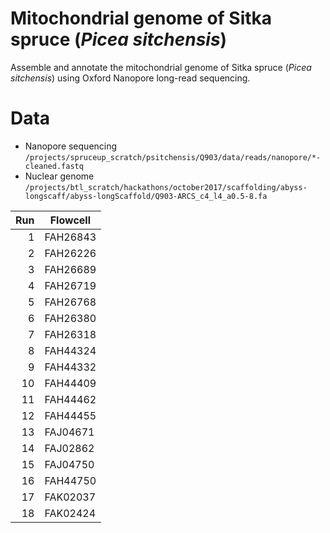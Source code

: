 # Mitochondrial genome of Sitka spruce (*Picea sitchensis*)

Assemble and annotate the mitochondrial genome of Sitka spruce (*Picea sitchensis*) using Oxford Nanopore long-read sequencing.

# Data

- Nanopore sequencing `/projects/spruceup_scratch/psitchensis/Q903/data/reads/nanopore/*-cleaned.fastq`
- Nuclear genome `/projects/btl_scratch/hackathons/october2017/scaffolding/abyss-longscaff/abyss-longScaffold/Q903-ARCS_c4_l4_a0.5-8.fa`

| Run | Flowcell |
|----:|----------|
|   1 | FAH26843 |
|   2 | FAH26226 |
|   3 | FAH26689 |
|   4 | FAH26719 |
|   5 | FAH26768 |
|   6 | FAH26380 |
|   7 | FAH26318 |
|   8 | FAH44324 |
|   9 | FAH44332 |
|  10 | FAH44409 |
|  11 | FAH44462 |
|  12 | FAH44455 |
|  13 | FAJ04671 |
|  14 | FAJ02862 |
|  15 | FAJ04750 |
|  16 | FAH44750 |
|  17 | FAK02037 |
|  18 | FAK02424 |
